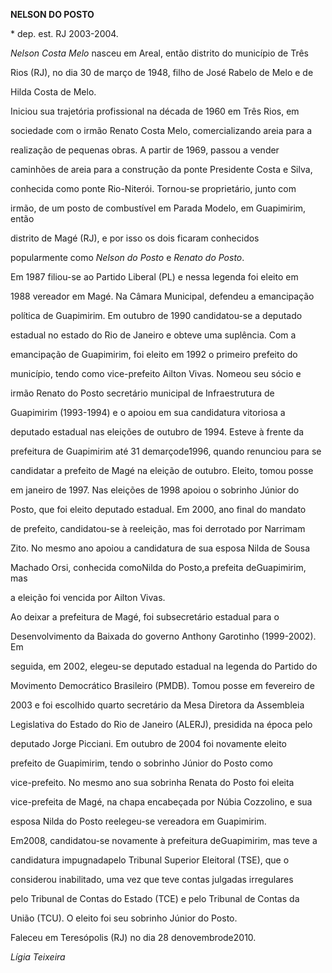 **NELSON DO POSTO**



\* dep. est. RJ 2003-2004.



*Nelson Costa Melo* nasceu em Areal, então distrito do município de Três

Rios (RJ), no dia 30 de março de 1948, filho de José Rabelo de Melo e de

Hilda Costa de Melo.



Iniciou sua trajetória profissional na década de 1960 em Três Rios, em

sociedade com o irmão Renato Costa Melo, comercializando areia para a

realização de pequenas obras. A partir de 1969, passou a vender

caminhões de areia para a construção da ponte Presidente Costa e Silva,

conhecida como ponte Rio-Niterói. Tornou-se proprietário, junto com

irmão, de um posto de combustível em Parada Modelo, em Guapimirim, então

distrito de Magé (RJ), e por isso os dois ficaram conhecidos

popularmente como *Nelson do Posto* e *Renato do Posto*.



Em 1987 filiou-se ao Partido Liberal (PL) e nessa legenda foi eleito em

1988 vereador em Magé. Na Câmara Municipal, defendeu a emancipação

política de Guapimirim. Em outubro de 1990 candidatou-se a deputado

estadual no estado do Rio de Janeiro e obteve uma suplência. Com a

emancipação de Guapimirim, foi eleito em 1992 o primeiro prefeito do

município, tendo como vice-prefeito Ailton Vivas. Nomeou seu sócio e

irmão Renato do Posto secretário municipal de Infraestrutura de

Guapimirim (1993-1994) e o apoiou em sua candidatura vitoriosa a

deputado estadual nas eleições de outubro de 1994. Esteve à frente da

prefeitura de Guapimirim até 31 demarçode1996, quando renunciou para se

candidatar a prefeito de Magé na eleição de outubro. Eleito, tomou posse

em janeiro de 1997. Nas eleições de 1998 apoiou o sobrinho Júnior do

Posto, que foi eleito deputado estadual. Em 2000, ano final do mandato

de prefeito, candidatou-se à reeleição, mas foi derrotado por Narrimam

Zito. No mesmo ano apoiou a candidatura de sua esposa Nilda de Sousa

Machado Orsi, conhecida comoNilda do Posto,a prefeita deGuapimirim, mas

a eleição foi vencida por Ailton Vivas.



Ao deixar a prefeitura de Magé, foi subsecretário estadual para o

Desenvolvimento da Baixada do governo Anthony Garotinho (1999-2002). Em

seguida, em 2002, elegeu-se deputado estadual na legenda do Partido do

Movimento Democrático Brasileiro (PMDB). Tomou posse em fevereiro de

2003 e foi escolhido quarto secretário da Mesa Diretora da Assembleia

Legislativa do Estado do Rio de Janeiro (ALERJ), presidida na época pelo

deputado Jorge Picciani. Em outubro de 2004 foi novamente eleito

prefeito de Guapimirim, tendo o sobrinho Júnior do Posto como

vice-prefeito. No mesmo ano sua sobrinha Renata do Posto foi eleita

vice-prefeita de Magé, na chapa encabeçada por Núbia Cozzolino, e sua

esposa Nilda do Posto reelegeu-se vereadora em Guapimirim.



Em2008, candidatou-se novamente à prefeitura deGuapimirim, mas teve a

candidatura impugnadapelo Tribunal Superior Eleitoral (TSE), que o

considerou inabilitado, uma vez que teve contas julgadas irregulares

pelo Tribunal de Contas do Estado (TCE) e pelo Tribunal de Contas da

União (TCU). O eleito foi seu sobrinho Júnior do Posto.



Faleceu em Teresópolis (RJ) no dia 28 denovembrode2010.



*Lígia Teixeira*



